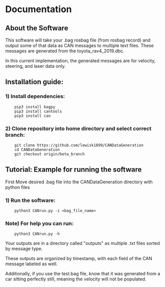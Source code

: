 # Documentation

## About the Software
This software will take your .bag rosbag file (from rosbag record) and output some of that data as CAN messages to multiple text files. 
These messages are generated from the toyota_rav4_2019.dbc.

In this current implementation, the generated messages are for velocity, steering, and laser data only.

## Installation guide:

### 1) Install dependencies:

        pip3 install bagpy
        pip3 install cantools
        pip3 install can


### 2) Clone repository into home directory and select correct branch:

        git clone https://github.com/lewisk1899/CANDataGeneration
        cd CANDataGeneration
        git checkout origin/beta_branch


## Tutorial: Example for running the software

 First Move desired .bag file into the CANDataGeneration directory with python files


### 1) Run the software:

        python3 CANrun.py -i <bag_file_name>

### Note) For help you can run:

        python3 CANrun.py -h




Your outputs are in a directory called "outputs" as multiple .txt files sorted by message type.

These outputs are organized by timestamp, with each field of the CAN message labeled as well.

Additionally, if you use the test.bag file, know that it was generated from a car sitting perfectly still, meaning the velocity will not be populated.
